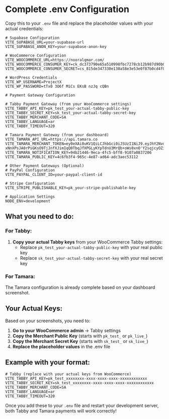 # Complete .env Configuration

Copy this to your `.env` file and replace the placeholder values with your actual credentials:

```env
# Supabase Configuration
VITE_SUPABASE_URL=your-supabase-url
VITE_SUPABASE_ANON_KEY=your-supabase-anon-key

# WooCommerce Configuration
VITE_WOOCOMMERCE_URL=https://nooralqmar.com/
VITE_WOOCOMMERCE_CONSUMER_KEY=ck_dc373790e65a510998fbc7278cb12b987d90b04a
VITE_WOOCOMMERCE_CONSUMER_SECRET=cs_815de347330e130a58e3e53e0f87b0cd4f0de90f

# WordPress Credentials
VITE_WP_USERNAME=ProjectX
VITE_WP_PASSWORD=tTx0 3O6f MiCs EKsB nzJq cQBn

# Payment Gateway Configuration

# Tabby Payment Gateway (from your WooCommerce settings)
VITE_TABBY_API_KEY=pk_test_your-actual-tabby-public-key
VITE_TABBY_SECRET_KEY=sk_test_your-actual-tabby-secret-key
VITE_TABBY_MERCHANT_CODE=SA
VITE_TABBY_LANGUAGE=ar
VITE_TABBY_TIMEOUT=320

# Tamara Payment Gateway (from your dashboard)
VITE_TAMARA_API_URL=https://api.tamara.co
VITE_TAMARA_MERCHANT_TOKEN=ey0eXAi0uKV1QiLCJhbGci0iJSUzI1NiJ9.eyJhY2NvdW50X2lkIjoiNjA5NmMwOC0c1LC2kdcl6WY1STdxFX0j1FUkNIQU5IlI0simIn4Cl6MTq4MDA5MDUxNzswYWFNZSJ9NCOzk4nN2g9YZGFi9aHrGOnVYY1_7KtfoudVpm28PJ5INAlNAeQz+q21AtkX9eCHuT7GnGv80VaOrQHxXgt-xNnXPsJA0rPsGKsO9TjJnfXJimIqQ0TbqJfXPGLyKYpTdnU3MrQb+oWs0xnO'Y2sqjcyOZirtqJKiGXfYnXkMjdpwbIGwvw6tGWTh4rq9YZGFi94hDg
VITE_TAMARA_NOTIFICATION_KEY=94b21446-9eca-4fc5-bff8-9107a0837206
VITE_TAMARA_PUBLIC_KEY=4c6fb3f4-965c-4e87-ad64-adc3aec53112

# Other Payment Gateways (Optional)
# PayPal Configuration
VITE_PAYPAL_CLIENT_ID=your-paypal-client-id

# Stripe Configuration
VITE_STRIPE_PUBLISHABLE_KEY=pk_your-stripe-publishable-key

# Application Settings
NODE_ENV=development
```

## What you need to do:

### For Tabby:
1. **Copy your actual Tabby keys** from your WooCommerce Tabby settings:
   - Replace `pk_test_your-actual-tabby-public-key` with your real public key
   - Replace `sk_test_your-actual-tabby-secret-key` with your real secret key

### For Tamara:
The Tamara configuration is already complete based on your dashboard screenshot.

## Your Actual Keys:

Based on your screenshots, you need to:

1. **Go to your WooCommerce admin** → Tabby settings
2. **Copy the Merchant Public Key** (starts with `pk_test_` or `pk_live_`)
3. **Copy the Merchant Secret Key** (starts with `sk_test_` or `sk_live_`)
4. **Replace the placeholder values** in the .env file

## Example with your format:
```env
# Tabby (replace with your actual keys from WooCommerce)
VITE_TABBY_API_KEY=pk_test_xxxxxxxx-xxxx-xxxx-xxxx-xxxxxxxxxxxx
VITE_TABBY_SECRET_KEY=sk_test_xxxxxxxx-xxxx-xxxx-xxxx-xxxxxxxxxxxx
VITE_TABBY_MERCHANT_CODE=SA
VITE_TABBY_LANGUAGE=ar
VITE_TABBY_TIMEOUT=320
```

Once you add these to your `.env` file and restart your development server, both Tabby and Tamara payments will work correctly! 
